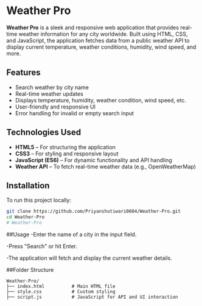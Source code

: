 # Weather Pro

**Weather Pro** is a sleek and responsive web application that provides real-time weather information for any city worldwide. Built using HTML, CSS, and JavaScript, the application fetches data from a public weather API to display current temperature, weather conditions, humidity, wind speed, and more.

## Features

- Search weather by city name
- Real-time weather updates
- Displays temperature, humidity, weather condition, wind speed, etc.
- User-friendly and responsive UI
- Error handling for invalid or empty search input


## Technologies Used

- **HTML5** – For structuring the application
- **CSS3** – For styling and responsive layout
- **JavaScript (ES6)** – For dynamic functionality and API handling
- **Weather API** – To fetch real-time weather data (e.g., OpenWeatherMap)

## Installation

To run this project locally:

```bash
git clone https://github.com/Priyanshutiwari0604/Weather-Pro.git
cd Weather-Pro
# Weather-Pro
```
##Usage
-Enter the name of a city in the input field.

-Press "Search" or hit Enter.

-The application will fetch and display the current weather details.

##Folder Structure
```
Weather-Pro/
├── index.html          # Main HTML file
├── style.css           # Custom styling
├── script.js           # JavaScript for API and UI interaction
```
